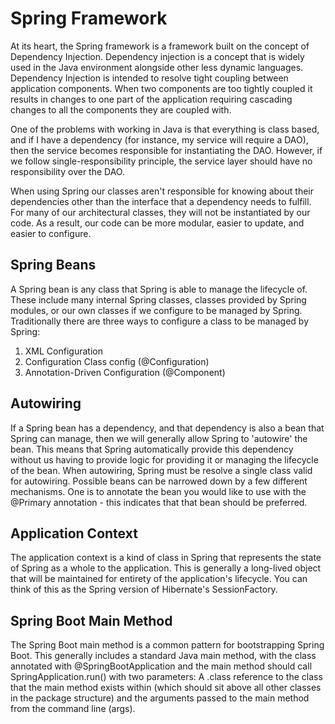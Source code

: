 # Spring Framework

At its heart, the Spring framework is a framework built on the concept of Dependency Injection. Dependency injection is a concept that is widely used in the Java environment alongside other less dynamic languages. Dependency Injection is intended to resolve tight coupling between application components. When two components are too tightly coupled it results in changes to one part of the application requiring cascading changes to all the components they are coupled with.

One of the problems with working in Java is that everything is class based, and if I have a dependency (for instance, my service will require a DAO), then the service becomes responsible for instantiating the DAO.  However, if we follow single-responsibility principle, the service layer should have no responsibility over the DAO. 

When using Spring our classes aren't responsible for knowing about their dependencies other than the interface that a dependency needs to fulfill. For many of our architectural classes, they will not be instantiated by our code. As a result, our code can be more modular, easier to update, and easier to configure.

## Spring Beans
A Spring bean is any class that Spring is able to manage the lifecycle of.  These include many internal Spring classes, classes provided by Spring modules, or our own classes if we configure to be managed by Spring.  Traditionally there are three ways to configure a class to be managed by Spring:

1. XML Configuration
2. Configuration Class config (@Configuration)
3. Annotation-Driven Configuration (@Component)

## Autowiring
If a Spring bean has a dependency, and that dependency is also a bean that Spring can manage, then we will generally allow Spring to 'autowire' the bean.  This means that Spring automatically provide this dependency without us having to provide logic for providing it or managing the lifecycle of the bean. When autowiring, Spring must be resolve a single class valid for autowiring.  Possible beans can be narrowed down by a few different mechanisms.  One is to annotate the bean you would like to use with the @Primary annotation - this indicates that that bean should be preferred.

## Application Context
The application context is a kind of class in Spring that represents the state of Spring as a whole to the application.  This is generally a long-lived object that will be maintained for entirety of the application's lifecycle.  You can think of this as the Spring version of Hibernate's SessionFactory.

## Spring Boot Main Method
The Spring Boot main method is a common pattern for bootstrapping Spring Boot.  This generally includes a standard Java main method, with the class annotated with @SpringBootApplication and the main method should call SpringApplication.run() with two parameters: A .class reference to the class that the main method exists within (which should sit above all other classes in the package structure) and the arguments passed to the main method from the command line (args).